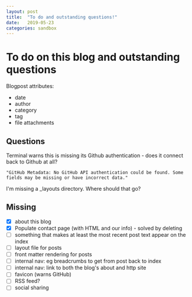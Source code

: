 ```yaml
---
layout: post
title:  "To do and outstanding questions!"
date:   2019-05-23 
categories: sandbox
---
```


# To do on this blog and outstanding questions

Blogpost attributes:
- date
- author
- category
- tag
- file attachments

## Questions

Terminal warns this is missing its Github authentication - does it connect back to Github at all?

```
"GitHub Metadata: No GitHub API authentication could be found. Some fields may be missing or have incorrect data."
```

I'm missing a _layouts directory. Where should that go?



## Missing

- [X] about this blog
- [X] Populate contact page (with HTML and our info) - solved by deleting
- [ ] something that makes at least the most recent post text appear on the index
- [ ] layout file for posts
- [ ] front matter rendering for posts
- [ ] internal nav: eg breadcrumbs to get from post back to index
- [ ] internal nav: link to both the blog's about and http site
- [ ] favicon (warns GitHub)
- [ ] RSS feed?
- [ ] social sharing